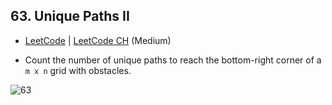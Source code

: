 ## 63. Unique Paths II

-  [LeetCode](https://leetcode.com/problems/unique-paths-ii/) | [LeetCode CH](https://leetcode.cn/problems/unique-paths-ii/) (Medium)

-   Count the number of unique paths to reach the bottom-right corner of a `m x n` grid with obstacles.

![63](https://assets.leetcode.com/uploads/2020/11/04/robot1.jpg)
